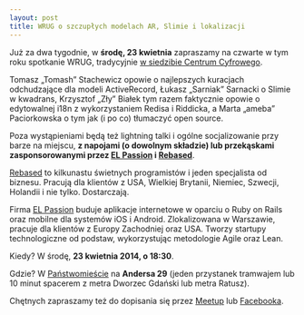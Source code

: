 ```yaml
---
layout: post
title: WRUG o szczupłych modelach AR, Slimie i lokalizacji
---
```


Już za dwa tygodnie, w **środę, 23 kwietnia**
zapraszamy na czwarte w tym roku spotkanie WRUG, tradycyjnie
[w siedzibie Centrum Cyfrowego](http://panstwomiasto.pl).

Tomasz „Tomash” Stachewicz opowie o najlepszych kuracjach
odchudzające dla modeli ActiveRecord, Łukasz „Sarniak” Sarnacki
o Slimie w kwadrans, Krzysztof „Zły” Białek tym razem faktycznie
opowie o edytowalnej i18n z wykorzystaniem Redisa i Riddicka,
a Marta „ameba” Paciorkowska o tym jak (i po co) tłumaczyć open source.

Poza wystąpieniami będą też lightning talki i ogólne socjalizowanie przy
barze na miejscu, **z napojami (o dowolnym składzie) lub przekąskami
zasponsorowanymi przez [EL Passion](http://www.elpassion.com)
i [Rebased](http://rebased.pl)**.

[Rebased](http://rebased.pl) to kilkunastu świetnych programistów
i jeden specjalista od biznesu. Pracują dla klientów z USA, Wielkiej
Brytanii, Niemiec, Szwecji, Holandii i nie tylko. Dostarczają.

Firma [EL Passion](http://www.elpassion.com) buduje aplikacje
internetowe w oparciu o Ruby on Rails oraz mobilne dla systemów
iOS i Android. Zlokalizowana w Warszawie, pracuje dla klientów
z Europy Zachodniej oraz USA. Tworzy startupy technologiczne od
podstaw, wykorzystując metodologie Agile oraz Lean.

Kiedy? W środę, **23 kwietnia 2014, o 18:30**.

Gdzie? W [Państwomieście](http://panstwomiasto.pl) na
**Andersa 29** (jeden przystanek tramwajem lub 10 minut
spacerem z metra Dworzec Gdański lub metra Ratusz).

Chętnych zapraszamy też do dopisania się przez
[Meetup](http://www.meetup.com/Warsaw-Ruby-Users-Group-WRUG/events/176387572/)
lub [Facebooka](https://www.facebook.com/events/291719157652016/).
